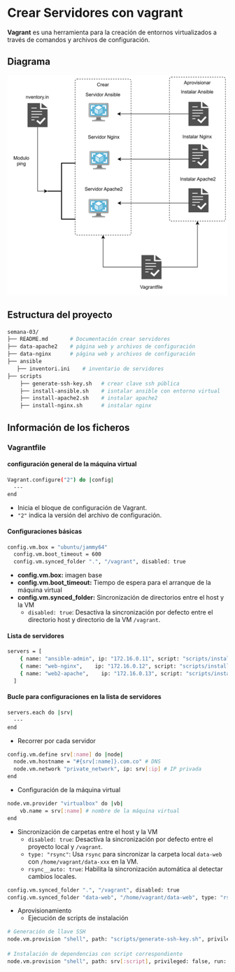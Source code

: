 # Crear Servidores con vagrant

**Vagrant** es una herramienta para la creación de entornos virtualizados a través de comandos y archivos de configuración.

## Diagrama

![Diagrama vagrant](img/diagrama-vagrant.svg.svg)

## Estructura del proyecto

```sh
semana-03/
├── README.md       # Documentación crear servidores
├── data-apache2    # página web y archivos de configuración
├── data-nginx      # página web y archivos de configuración
├── ansible
   ├── inventori.ini    # inventario de servidores
├── scripts
    ├── generate-ssh-key.sh   # crear clave ssh pública
    ├── install-ansible.sh    # isntalar ansible con entorno virtual
    ├── install-apache2.sh    # instalar apache2
    ├── install-nginx.sh      # instalar nginx      
```

## Información de los ficheros

### Vagrantfile

#### configuración general de la máquina virtual
```bash
Vagrant.configure("2") do |config|
  ---
end
```
- Inicia el bloque de configuración de Vagrant.
- `"2"` indica la versión del archivo de configuración.

#### Configuraciones básicas
```bash
config.vm.box = "ubuntu/jammy64"
  config.vm.boot_timeout = 600
  config.vm.synced_folder ".", "/vagrant", disabled: true
```
- **config.vm.box:** imagen base
- **config.vm.boot_timeout:** Tiempo de espera para el arranque de la máquina virtual
- **config.vm.synced_folder:** Sincronización de directorios entre el host y la VM
  - `disabled: true`: Desactiva la sincronización por defecto entre el directorio host y directorio de la VM `/vagrant`.

#### Lista de servidores
```bash
servers = [
    { name: "ansible-admin", ip: "172.16.0.11", script: "scripts/install-ansible.sh", folder: "ansible" },
    { name: "web-nginx",    ip: "172.16.0.12", script: "scripts/install-nginx.sh",  folder: "data-nginx" },
    { name: "web2-apache",    ip: "172.16.0.13", script: "scripts/install-apache2.sh",  folder: "data-apache2" }
  ]
```

#### Bucle para configuraciones en la lista de servidores
```bash
servers.each do |srv|
  ---
end
```
- Recorrer por cada servidor
```bash
config.vm.define srv[:name] do |node|
  node.vm.hostname = "#{srv[:name]}.com.co" # DNS
  node.vm.network "private_network", ip: srv[:ip] # IP privada
end
```

- Configuración de la máquina virtual
```bash
node.vm.provider "virtualbox" do |vb|
    vb.name = srv[:name] # nombre de la máquina virtual
end
```
- Sincronización de carpetas entre el host y la VM
  - `disabled: true`: Desactiva la sincronización por defecto entre el proyecto local y `/vagrant`.
  - `type: "rsync"`: Usa `rsync` para sincronizar la carpeta local `data-web` con `/home/vagrant/data-xxx` en la VM.
  - `rsync__auto: true`: Habilita la sincronización automática al detectar cambios locales.

```bash
config.vm.synced_folder ".", "/vagrant", disabled: true
config.vm.synced_folder "data-web", "/home/vagrant/data-web", type: "rsync", rsync__auto: true
```
- Aprovisionamiento
  - Ejecución de scripts de instalación

```bash
# Generación de llave SSH
node.vm.provision "shell", path: "scripts/generate-ssh-key.sh", privileged: false, run: "always"

# Instalación de dependencias con script correspondiente
node.vm.provision "shell", path: srv[:script], privileged: false, run: "always"
```



